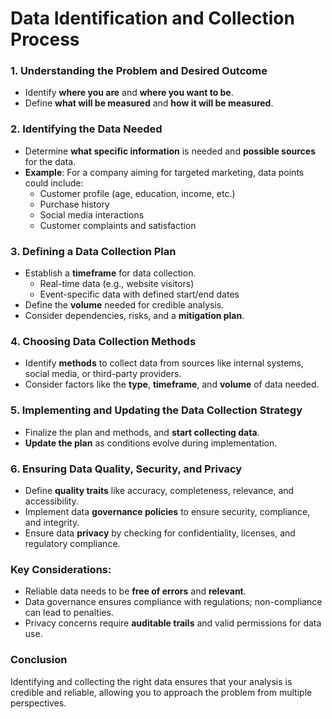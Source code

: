 # Data Identification and Collection Process

### 1. Understanding the Problem and Desired Outcome
- Identify **where you are** and **where you want to be**.
- Define **what will be measured** and **how it will be measured**.

### 2. Identifying the Data Needed
- Determine **what specific information** is needed and **possible sources** for the data.
- **Example**: For a company aiming for targeted marketing, data points could include:
  - Customer profile (age, education, income, etc.)
  - Purchase history
  - Social media interactions
  - Customer complaints and satisfaction

### 3. Defining a Data Collection Plan
- Establish a **timeframe** for data collection.
  - Real-time data (e.g., website visitors)
  - Event-specific data with defined start/end dates
- Define the **volume** needed for credible analysis.
- Consider dependencies, risks, and a **mitigation plan**.

### 4. Choosing Data Collection Methods
- Identify **methods** to collect data from sources like internal systems, social media, or third-party providers.
- Consider factors like the **type**, **timeframe**, and **volume** of data needed.

### 5. Implementing and Updating the Data Collection Strategy
- Finalize the plan and methods, and **start collecting data**.
- **Update the plan** as conditions evolve during implementation.

### 6. Ensuring Data Quality, Security, and Privacy
- Define **quality traits** like accuracy, completeness, relevance, and accessibility.
- Implement data **governance policies** to ensure security, compliance, and integrity.
- Ensure data **privacy** by checking for confidentiality, licenses, and regulatory compliance.

### Key Considerations:
- Reliable data needs to be **free of errors** and **relevant**.
- Data governance ensures compliance with regulations; non-compliance can lead to penalties.
- Privacy concerns require **auditable trails** and valid permissions for data use.
  
### Conclusion
Identifying and collecting the right data ensures that your analysis is credible and reliable, allowing you to approach the problem from multiple perspectives.
